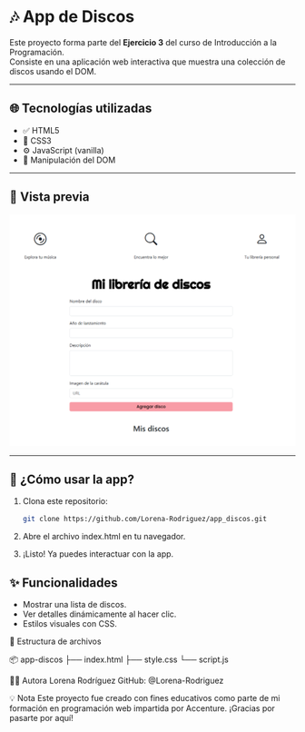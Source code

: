 # 🎶 App de Discos

Este proyecto forma parte del **Ejercicio 3** del curso de Introducción a la Programación.  
Consiste en una aplicación web interactiva que muestra una colección de discos usando el DOM.

---

## 🌐 Tecnologías utilizadas

- ✅ HTML5
- 🎨 CSS3
- ⚙️ JavaScript (vanilla)
- 🧠 Manipulación del DOM

---

## 📸 Vista previa

![Vista previa de la app](images/captura-app.png)


---

## 🚀 ¿Cómo usar la app?

1. Clona este repositorio:
   ```bash
   git clone https://github.com/Lorena-Rodriguez/app_discos.git

2. Abre el archivo index.html en tu navegador.

3. ¡Listo! Ya puedes interactuar con la app.

## ✨ Funcionalidades

- Mostrar una lista de discos.
- Ver detalles dinámicamente al hacer clic.
- Estilos visuales con CSS.


📁 Estructura de archivos

📦 app-discos
├── index.html
├── style.css
└── script.js

🙋‍♀️ Autora
Lorena Rodríguez
GitHub: @Lorena-Rodriguez

💡 Nota
Este proyecto fue creado con fines educativos como parte de mi formación en programación web impartida por Accenture. ¡Gracias por pasarte por aquí!

